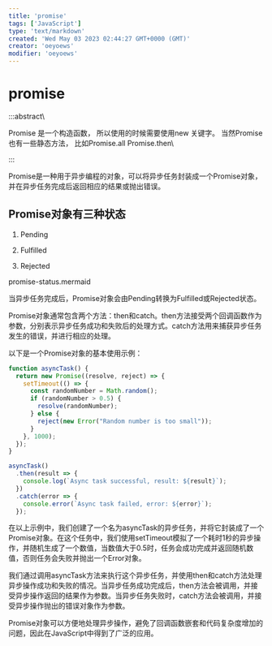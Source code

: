 ```yaml
---
title: 'promise'
tags: ['JavaScript']
type: 'text/markdown'
created: 'Wed May 03 2023 02:44:27 GMT+0000 (GMT)'
creator: 'oeyoews'
modifier: 'oeyoews'
---
```


# promise

:::abstract\

Promise 是一个构造函数， 所以使用的时候需要使用new 关键字。 当然Promise 也有一些静态方法， 比如Promise.all Promise.then\

:::

Promise是一种用于异步编程的对象，可以将异步任务封装成一个Promise对象，并在异步任务完成后返回相应的结果或抛出错误。

## Promise对象有三种状态

1. Pending

1. Fulfilled

1. Rejected

promise-status.mermaid

当异步任务完成后，Promise对象会由Pending转换为Fulfilled或Rejected状态。

Promise对象通常包含两个方法：then和catch。then方法接受两个回调函数作为参数，分别表示异步任务成功和失败后的处理方式。catch方法用来捕获异步任务发生的错误，并进行相应的处理。

以下是一个Promise对象的基本使用示例：

```javascript
function asyncTask() {
  return new Promise((resolve, reject) => {
    setTimeout(() => {
      const randomNumber = Math.random();
      if (randomNumber > 0.5) {
        resolve(randomNumber);
      } else {
        reject(new Error("Random number is too small"));
      }
    }, 1000);
  });
}

asyncTask()
  .then(result => {
    console.log(`Async task successful, result: ${result}`);
  })
  .catch(error => {
    console.error(`Async task failed, error: ${error}`);
  });
```

在以上示例中，我们创建了一个名为asyncTask的异步任务，并将它封装成了一个Promise对象。在这个任务中，我们使用setTimeout模拟了一个耗时1秒的异步操作，并随机生成了一个数值，当数值大于0.5时，任务会成功完成并返回随机数值，否则任务会失败并抛出一个Error对象。

我们通过调用asyncTask方法来执行这个异步任务，并使用then和catch方法处理异步操作成功和失败的情况。当异步任务成功完成后，then方法会被调用，并接受异步操作返回的结果作为参数。当异步任务失败时，catch方法会被调用，并接受异步操作抛出的错误对象作为参数。

Promise对象可以方便地处理异步操作，避免了回调函数嵌套和代码复杂度增加的问题，因此在JavaScript中得到了广泛的应用。

